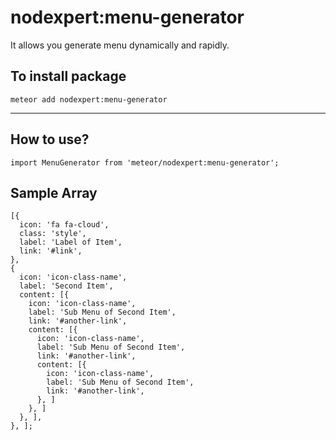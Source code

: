# nodexpert:menu-generator

It allows you generate menu dynamically and rapidly.

## To install package

`meteor add nodexpert:menu-generator`

---

## How to use?
`import MenuGenerator from 'meteor/nodexpert:menu-generator';`

## Sample Array

```
[{
  icon: 'fa fa-cloud',
  class: 'style',
  label: 'Label of Item',
  link: '#link',
},
{
  icon: 'icon-class-name',
  label: 'Second Item',
  content: [{
    icon: 'icon-class-name',
    label: 'Sub Menu of Second Item',
    link: '#another-link',
    content: [{
      icon: 'icon-class-name',
      label: 'Sub Menu of Second Item',
      link: '#another-link',
      content: [{
        icon: 'icon-class-name',
        label: 'Sub Menu of Second Item',
        link: '#another-link',
      }, ]
    }, ]
  }, ],
}, ];
```
